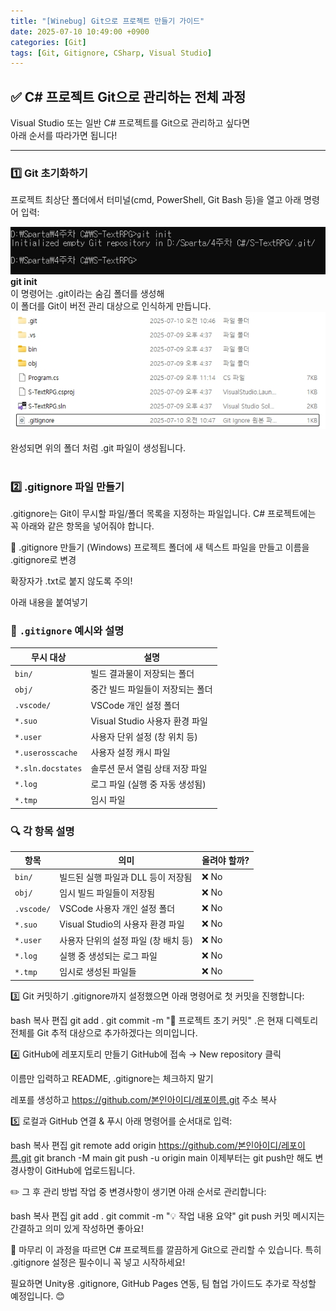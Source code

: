 ```yaml
---
title: "[Winebug] Git으로 프로젝트 만들기 가이드"
date: 2025-07-10 10:49:00 +0900
categories: [Git]
tags: [Git, Gitignore, CSharp, Visual Studio]
---
```


## ✅ C# 프로젝트 Git으로 관리하는 전체 과정

Visual Studio 또는 일반 C# 프로젝트를 Git으로 관리하고 싶다면  
아래 순서를 따라가면 됩니다!

---

### 1️⃣ Git 초기화하기

프로젝트 최상단 폴더에서 터미널(cmd, PowerShell, Git Bash 등)을 열고 아래 명령어 입력:

![Git-Init.jpg](assets/img/Git/Git-Tracking.jpg)  
**git init**  
이 명령어는 .git이라는 숨김 폴더를 생성해  
이 폴더를 Git이 버전 관리 대상으로 인식하게 만듭니다.  
![Git-Init.jpg](assets/img/Git/Git-Tracking2.jpg)  
<br>
완성되면 위의 폴더 처럼 .git 파일이 생성됩니다.  
<br>
### 2️⃣ .gitignore 파일 만들기
.gitignore는 Git이 무시할 파일/폴더 목록을 지정하는 파일입니다.
C# 프로젝트에는 꼭 아래와 같은 항목을 넣어줘야 합니다.

📄 .gitignore 만들기 (Windows)
프로젝트 폴더에 새 텍스트 파일을 만들고 이름을 .gitignore로 변경

확장자가 .txt로 붙지 않도록 주의!

아래 내용을 붙여넣기

### 📄 `.gitignore` 예시와 설명

| 무시 대상           | 설명                                           |
|---------------------|------------------------------------------------|
| `bin/`              | 빌드 결과물이 저장되는 폴더                   |
| `obj/`              | 중간 빌드 파일들이 저장되는 폴더              |
| `.vscode/`          | VSCode 개인 설정 폴더                         |
| `*.suo`             | Visual Studio 사용자 환경 파일                |
| `*.user`            | 사용자 단위 설정 (창 위치 등)                |
| `*.userosscache`    | 사용자 설정 캐시 파일                         |
| `*.sln.docstates`   | 솔루션 문서 열림 상태 저장 파일               |
| `*.log`             | 로그 파일 (실행 중 자동 생성됨)              |
| `*.tmp`             | 임시 파일                                     |


### 🔍 각 항목 설명

| 항목        | 의미                                               | 올려야 할까? |
|-------------|----------------------------------------------------|---------------|
| `bin/`      | 빌드된 실행 파일과 DLL 등이 저장됨                | ❌ No         |
| `obj/`      | 임시 빌드 파일들이 저장됨                          | ❌ No         |
| `.vscode/`  | VSCode 사용자 개인 설정 폴더                      | ❌ No         |
| `*.suo`     | Visual Studio의 사용자 환경 파일                  | ❌ No         |
| `*.user`    | 사용자 단위의 설정 파일 (창 배치 등)              | ❌ No         |
| `*.log`     | 실행 중 생성되는 로그 파일                        | ❌ No         |
| `*.tmp`     | 임시로 생성된 파일들                              | ❌ No         |


3️⃣ Git 커밋하기
.gitignore까지 설정했으면 아래 명령어로 첫 커밋을 진행합니다:

bash
복사
편집
git add .
git commit -m "🎉 프로젝트 초기 커밋"
.은 현재 디렉토리 전체를 Git 추적 대상으로 추가하겠다는 의미입니다.

4️⃣ GitHub에 레포지토리 만들기
GitHub에 접속 → New repository 클릭

이름만 입력하고 README, .gitignore는 체크하지 말기

레포를 생성하고 https://github.com/본인아이디/레포이름.git 주소 복사

5️⃣ 로컬과 GitHub 연결 & 푸시
아래 명령어를 순서대로 입력:

bash
복사
편집
git remote add origin https://github.com/본인아이디/레포이름.git
git branch -M main
git push -u origin main
이제부터는 git push만 해도 변경사항이 GitHub에 업로드됩니다.

✏️ 그 후 관리 방법
작업 중 변경사항이 생기면 아래 순서로 관리합니다:

bash
복사
편집
git add .
git commit -m "💡 작업 내용 요약"
git push
커밋 메시지는 간결하고 의미 있게 작성하면 좋아요!

🧼 마무리
이 과정을 따르면 C# 프로젝트를 깔끔하게 Git으로 관리할 수 있습니다.
특히 .gitignore 설정은 필수이니 꼭 넣고 시작하세요!

필요하면 Unity용 .gitignore, GitHub Pages 연동, 팀 협업 가이드도 추가로 작성할 예정입니다. 😊
